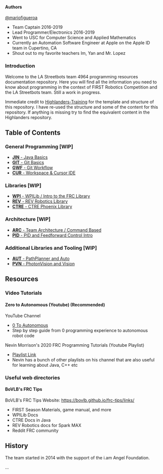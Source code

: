 #### Authors

[@mariofigueroa](mailto:mario.figueroa87@gmail.com)
- Team Captain 2016-2019
- Lead Programmer/Electronics 2016-2019
- Went to USC for Computer Science and Applied Mathematics
- Currently an Automation Software Engineer at Apple on the Apple ID team in Cupertino, CA
- Shout out to my favorite teachers Im, Yan and Mr. Lopez

### Introduction

Welcome to the LA Streetbots team 4964 programming resources documentation repository. Here you will find all the information you need to know about programming in the context of FIRST Robotics Competition and the LA Streetbots team. Still a work in progress.

Immediate credit to [Highlanders-Training](https://github.com/HighlanderRobotics/Highlanders-Training/tree/main) for the template and structure of this repository. I have re-used the structure and some of the content for this repository. If anything is missing try to find the equivalent content in the Highlanders repository.

## Table of Contents

### General Programming [WIP]

- [**JIN** - Java Basics](Documentation/Fundamentals/JAVA.md)
- [**GIT** - Git Basics](Documentation/Fundamentals/GIT.md)
- [**GWF** - Git Workflow](Documentation/Fundamentals/GITWORKFLOW.md)
- [**CUR** - Workspace & Cursor IDE](Documentation/Fundamentals/CURSOR.md)

### Libraries [WIP]

- [**WPI** - WPILib / Intro to the FRC Library](Documentation/Architecture/WPILIB.md)
- [**REV** - REV Robotics Library](Documentation/Architecture/REVLIB.md)
- [**CTRE** - CTRE Phoenix Library](Documentation/Architecture/CTRELIB.md)

### Architecture [WIP]

- [**ARC** - Team Architecture / Command Based](Documentation/Architecture/COMMANDBASE.md)
- [**PID** - PID and Feedforward Control Intro](Documentation/Architecture/PID.md)

### Additional Libraries and Tooling [WIP]

- [**AUT** - PathPlanner and Auto](Documentation/Architecture/PathPlanner.md)
- [**PVN** - PhotonVision and Vision](Documentation/Architecture/VISION.md)


## Resources

### Video Tutorials

#### Zero to Autonomous (Youtube) (Recommended)

YouTube Channel 
- [0 To Autonomous](https://www.youtube.com/@0ToAuto)
- Step by step guide from 0 programming experience to autonomous robot code

Nevin Morrison's 2020 FRC Programming Tutorials (Youtube Playlist)
- [Playlist Link](https://www.youtube.com/watch?v=1794CxHQoQg&list=PLYwJIUT_B-n612Gqmfsq1ukYLa6WKgonc)
- Nevin has a bunch of other playlists on his channel that are also useful for learning about Java, C++ etc

### Useful web directories

#### BoVLB's FRC Tips

BoVLB's FRC Tips Website: https://bovlb.github.io/frc-tips/links/
- FIRST Season Materials, game manual, and more
- WPILib Docs
- CTRE Docs in Java
- REV Robotics docs for Spark MAX
- Reddit FRC community

## History

The team started in 2014 with the support of the i.am Angel Foundation.

...

